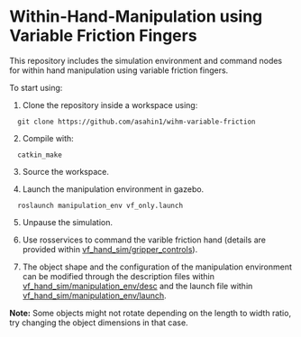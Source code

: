 # Within-Hand-Manipulation using Variable Friction Fingers
This repository includes the simulation environment and command nodes for within hand manipulation using variable friction fingers.

To start using:
1. Clone the repository inside a workspace using:
```
  git clone https://github.com/asahin1/wihm-variable-friction
```
2. Compile with:
```
  catkin_make
```
3. Source the workspace.

4. Launch the manipulation environment in gazebo.
```
  roslaunch manipulation_env vf_only.launch
```
5. Unpause the simulation.

6. Use rosservices to command the varible friction hand (details are provided within [vf_hand_sim/gripper_controls](https://github.com/asahin1/wihm-variable-friction/tree/main/vf_hand_sim/gripper_controls)).

7. The object shape and the configuration of the manipulation environment can be modified through the description files within [vf_hand_sim/manipulation_env/desc](https://github.com/asahin1/wihm-variable-friction/tree/main/vf_hand_sim/manipulation_env/desc) and the launch file within [vf_hand_sim/manipulation_env/launch](https://github.com/asahin1/wihm-variable-friction/tree/main/vf_hand_sim/manipulation_env/launch).

**Note:** Some objects might not rotate depending on the length to width ratio, try changing the object dimensions in that case.
